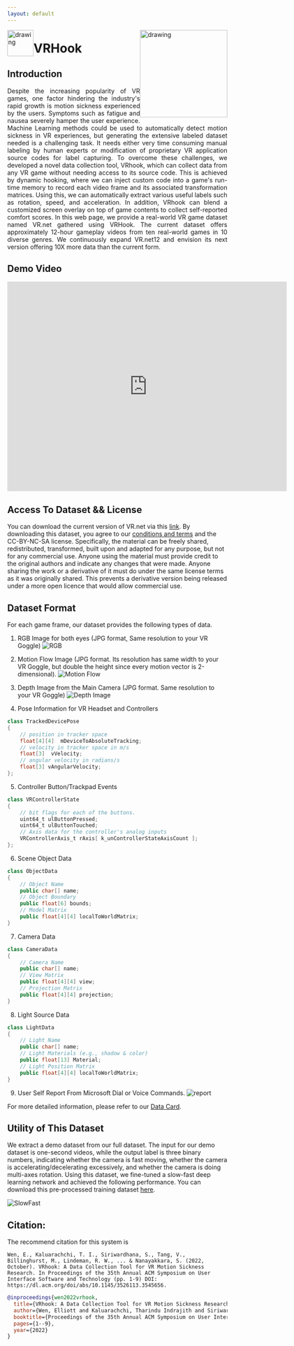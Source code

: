 ```yaml
---
layout: default
---
```


<img style="float: left;" src="assets/logo.png" alt="drawing" width="60"/>
<img style="float: right;" src="assets/ahlab.png" alt="drawing" width="200"/>


# VRHook


## Introduction

<p style="text-align: justify;">
Despite the increasing popularity of VR games, one factor hindering the industry's rapid growth is motion sickness experienced by the users. Symptoms such as fatigue and nausea severely hamper the user experience.
Machine Learning methods could be used to automatically detect motion sickness in VR experiences, but generating the extensive labeled dataset needed is a challenging task. It needs either very time consuming manual labeling by human experts or modification of proprietary VR application source codes for label capturing. 
To overcome these challenges, we developed a novel data collection tool, VRhook, which can collect data from any VR game without needing access to its source code. This is achieved by dynamic hooking, where we can inject custom code into a game's run-time memory to record each video frame and its associated transformation matrices. Using this, we can automatically extract various useful labels such as rotation, speed, and acceleration. In addition, VRhook can blend a customized screen overlay on top of game contents to collect self-reported comfort scores. In this web page, we provide a real-world VR game dataset named VR.net gathered using VRHook. The current dataset offers approximately 12-hour gameplay videos from ten real-world games in 10 diverse genres. We continuously expand VR.net12
and envision its next version offering 10X more data than the current form.
</p>


## Demo Video
<p align="center">
  <iframe
      width="640"
      height="480"
      src="https://www.youtube.com/embed/p83i0GB2z2Q"
      frameborder="0"
      allow="autoplay; encrypted-media"
  >
  </iframe>
</p>

## Access To Dataset && License
You can download the current version of VR.net via this [link](/dataset). By downloading this dataset, you agree to our [conditions and terms](/policy) and the CC-BY-NC-SA license. 
Specifically, the material can be freely shared, redistributed, transformed, built upon and adapted for any purpose, but not for any commercial use. Anyone using the material must provide credit to the original authors and indicate any changes that were made. Anyone sharing the work or a derivative of it must do under the same license terms as it was originally shared. This prevents a derivative version being released under a more open licence that would allow commercial use.

## Dataset Format

For each game frame, our dataset provides the following types of data.

1. RGB Image for both eyes (JPG format, Same resolution to your VR Goggle)
![RGB](assets/rgb.jpg)

2. Motion Flow Image (JPG format. Its resolution has same width to your VR Goggle, but double the height since every motion vector is 2-dimensional).
![Motion Flow](assets/motion.jpg)

3. Depth Image from the Main Camera (JPG format. Same resolution to your VR Goggle)
![Depth Image](assets/depth3.jpg)

4. Pose Information for VR Headset and Controllers
```java
class TrackedDevicePose
{
	// position in tracker space
	float[4][4]  mDeviceToAbsoluteTracking; 
	// velocity in tracker space in m/s
	float[3]  vVelocity;		
	// angular velocity in radians/s
	float[3] vAngularVelocity;	
};
```

5. Controller Button/Trackpad Events
```java
class VRControllerState
{
	// bit flags for each of the buttons. 
	uint64_t ulButtonPressed;
	uint64_t ulButtonTouched;
	// Axis data for the controller's analog inputs
	VRControllerAxis_t rAxis[ k_unControllerStateAxisCount ];
};
```

6. Scene Object Data
```java
class ObjectData
{
	// Object Name
    public char[] name;
    // Object Boundary
    public float[6] bounds;
    // Model Matrix
    public float[4][4] localToWorldMatrix; 
}
``` 

7. Camera Data
```java
class CameraData
{
	// Camera Name
    public char[] name;
    // View Matrix
    public float[4][4] view;
    // Projection Matrix
    public float[4][4] projection; 
}
``` 

8. Light Source Data
```java
class LightData
{
	// Light Name
    public char[] name;
    // Light Materials (e.g., shadow & color)
    public float[13] Material;
    // Light Position Matrix
    public float[4][4] localToWorldMatrix; 
}
```

9. User Self Report From Microsoft Dial or Voice Commands.
![report](assets/self.png)

For more detailed information, please refer to our [Data Card](/report).



## Utility of This Dataset 
We extract a demo dataset from our full dataset. The input for our demo dataset is one-second videos, while the output label is three binary numbers, indicating whether the camera is fast moving, whether the camera is accelerating/decelerating excessively, and whether the camera is doing multi-axes rotation. Using this dataset, we fine-tuned a slow-fast deep learning network and achieved the following performance. You can download this pre-processed training dataset [here](https://drive.google.com/drive/u/1/folders/1E_nK_V5X7niBN9k7ujqfMAshpNcY0ZyF). 

![SlowFast](assets/perf.png)






## Citation:
The recommend citation for this system is 
```
Wen, E., Kaluarachchi, T. I., Siriwardhana, S., Tang, V., Billinghurst, M., Lindeman, R. W., ... & Nanayakkara, S. (2022, October). VRhook: A Data Collection Tool for VR Motion Sickness Research. In Proceedings of the 35th Annual ACM Symposium on User Interface Software and Technology (pp. 1-9) DOI: https://dl.acm.org/doi/abs/10.1145/3526113.3545656.
```


```bibtex
@inproceedings{wen2022vrhook,
  title={VRhook: A Data Collection Tool for VR Motion Sickness Research},
  author={Wen, Elliott and Kaluarachchi, Tharindu Indrajith and Siriwardhana, Shamane and Tang, Vanessa and Billinghurst, Mark and Lindeman, Robert W and Yao, Richard and Lin, James and Nanayakkara, Suranga},
  booktitle={Proceedings of the 35th Annual ACM Symposium on User Interface Software and Technology},
  pages={1--9},
  year={2022}
}
```

<!-- Google tag (gtag.js) -->
<script async src="https://www.googletagmanager.com/gtag/js?id=UA-82644344-1"></script>
<script>
  window.dataLayer = window.dataLayer || [];
  function gtag(){dataLayer.push(arguments);}
  gtag('js', new Date());

  gtag('config', 'UA-82644344-1');
</script>
